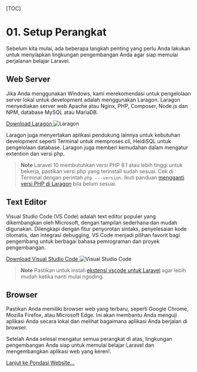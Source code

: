 [TOC]

# <b>01.</b> Setup Perangkat

Sebelum kita mulai, ada beberapa langkah penting yang perlu Anda lakukan untuk menyiapkan lingkungan pengembangan Anda agar siap memulai perjalanan belajar Laravel.

## Web Server
Jika Anda menggunakan Windows, kami merekomendasi untuk pengelolaan server lokal untuk development adalah menggunakan Laragon. Laragon menyediakan server web Apache atau Nginx, PHP, Composer, Node.js dan NPM, database MySQL atau MariaDB.

<a href="https://laragon.org/download/" target="_blank" class="relative inline-flex mt-2 no-underline border border-red-600 group focus:outline-none">
    <span class="inline-flex items-center self-stretch justify-center w-full px-4 py-2 text-sm font-bold text-center text-red-600 uppercase transition-transform transform bg-white dark:bg-dark-700 ring-1 ring-red-600 ring-offset-1 dark:ring-offset-dark-600 group-hover:-translate-y-1 group-hover:-translate-x-1 group-focus:-translate-y-1 group-focus:-translate-x-1">Download Laragon</span>
</a>

<img src="/img/screenshots/laragon.jpg" alt="Laragon" class="border rounded-lg shadow-lg dark:border-none" />

Laragon juga menyertakan aplikasi pendukung lainnya untuk kebutuhan development seperti Terminal untuk memproses cli, HeidiSQL untuk pengelolaan database. Laragon juga memberi kemudahan dalam mengatur extention dan versi php.

> **Note**
> Laravel 10 membutuhkan versi PHP 8.1 atau lebih tinggi untuk bekerja, pastikan versi php yang terinstall sudah sesuai. Cek di Terminal dengan perintah `php ---version`. Ikuti panduan [mengganti versi PHP di Laragon](https://codepolitan.com/blog/tips-mengganti-versi-php-di-laragon) bila belum sesuai.

## Text Editor
Visual Studio Code (VS Code) adalah text editor populer yang dikembangkan oleh Microsoft, dengan tampilan sederhana dan mudah digunakan. Dilengkapi dengan fitur penyorotan sintaks, penyelesaian kode otomatis, dan integrasi debugging, VS Code menjadi pilihan favorit bagi pengembang untuk berbagai bahasa pemrograman dan proyek pengembangan.

<a href="https://code.visualstudio.com/" target="_blank" class="relative inline-flex mt-2 no-underline border border-red-600 group focus:outline-none">
    <span class="inline-flex items-center self-stretch justify-center w-full px-4 py-2 text-sm font-bold text-center text-red-600 uppercase transition-transform transform bg-white dark:bg-dark-700 ring-1 ring-red-600 ring-offset-1 dark:ring-offset-dark-600 group-hover:-translate-y-1 group-hover:-translate-x-1 group-focus:-translate-y-1 group-focus:-translate-x-1">Download Visual Studio Code</span>
</a>

<img src="/img/screenshots/vscode.jpg" alt="Visual Studio Code" class="border rounded-lg shadow-lg dark:border-none" />

> **Note**
> Pastikan untuk install [ekstensi vscode untuk Laravel](https://www.kawankoding.id/ekstensi-vscode-untuk-programmer-laravel/) agar lebih mudah ketika nanti mulai ngoding.

## Browser
Pastikan Anda memiliki browser web yang terbaru, seperti Google Chrome, Mozilla Firefox, atau Microsoft Edge. Ini akan membantu Anda menguji aplikasi Anda secara lokal dan melihat bagaimana aplikasi Anda berjalan di browser.

Setelah Anda selesai mengatur semua perangkat di atas, lingkungan pengembangan Anda siap untuk memulai belajar Laravel dan mengembangkan aplikasi web yang keren!.

[Lanjut ke Pondasi Website...](/basic/anatomi)
